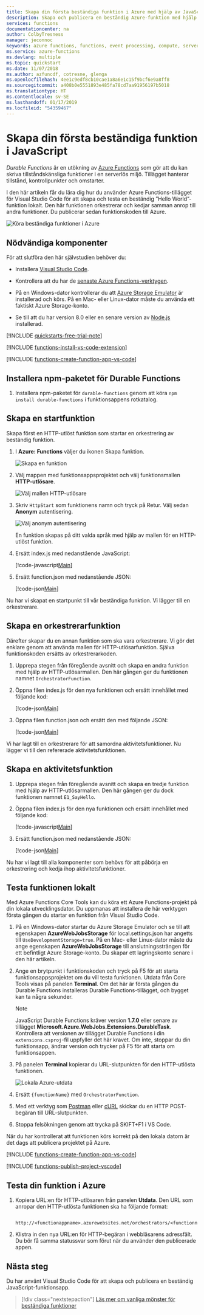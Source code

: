 ```yaml
---
title: Skapa din första beständiga funktion i Azure med hjälp av JavaScript
description: Skapa och publicera en beständig Azure-funktion med hjälp av Visual Studio Code.
services: functions
documentationcenter: na
author: ColbyTresness
manager: jeconnoc
keywords: azure functions, functions, event processing, compute, serverless architecture
ms.service: azure-functions
ms.devlang: multiple
ms.topic: quickstart
ms.date: 11/07/2018
ms.author: azfuncdf, cotresne, glenga
ms.openlocfilehash: 4ee1c9edf8cb10cae1a8a6e1c15f9bcf6e9a8ff8
ms.sourcegitcommit: a408b0e5551893e485fa78cd7aa91956197b5018
ms.translationtype: HT
ms.contentlocale: sv-SE
ms.lasthandoff: 01/17/2019
ms.locfileid: "54359467"
---
```

# <a name="create-your-first-durable-function-in-javascript"></a>Skapa din första beständiga funktion i JavaScript

*Durable Functions* är en utökning av [Azure Functions](../functions-overview.md) som gör att du kan skriva tillståndskänsliga funktioner i en serverlös miljö. Tillägget hanterar tillstånd, kontrollpunkter och omstarter.

I den här artikeln får du lära dig hur du använder Azure Functions-tillägget för Visual Studio Code för att skapa och testa en beständig ”Hello World”-funktion lokalt.  Den här funktionen orkestrerar och kedjar samman anrop till andra funktioner. Du publicerar sedan funktionskoden till Azure.

![Köra beständiga funktioner i Azure](./media/quickstart-js-vscode/functions-vs-code-complete.png)

## <a name="prerequisites"></a>Nödvändiga komponenter

För att slutföra den här självstudien behöver du:

* Installera [Visual Studio Code](https://code.visualstudio.com/download).

* Kontrollera att du har de [senaste Azure Functions-verktygen](../functions-develop-vs.md#check-your-tools-version).

* På en Windows-dator kontrollerar du att [Azure Storage Emulator](../../storage/common/storage-use-emulator.md) är installerad och körs. På en Mac- eller Linux-dator måste du använda ett faktiskt Azure Storage-konto.

* Se till att du har version 8.0 eller en senare version av [Node.js](https://nodejs.org/) installerad.

[!INCLUDE [quickstarts-free-trial-note](../../../includes/quickstarts-free-trial-note.md)]

[!INCLUDE [functions-install-vs-code-extension](../../../includes/functions-install-vs-code-extension.md)]

[!INCLUDE [functions-create-function-app-vs-code](../../../includes/functions-create-function-app-vs-code.md)]

## <a name="install-the-durable-functions-npm-package"></a>Installera npm-paketet för Durable Functions

1. Installera npm-paketet för `durable-functions` genom att köra `npm install durable-functions` i funktionsappens rotkatalog.

## <a name="create-a-starter-function"></a>Skapa en startfunktion

Skapa först en HTTP-utlöst funktion som startar en orkestrering av beständig funktion.

1. I **Azure: Functions** väljer du ikonen Skapa funktion.

    ![Skapa en funktion](./media/quickstart-js-vscode/create-function.png)

2. Välj mappen med funktionsappsprojektet och välj funktionsmallen **HTTP-utlösare**.

    ![Välj mallen HTTP-utlösare](./media/quickstart-js-vscode/create-function-choose-template.png)

3. Skriv `HttpStart` som funktionens namn och tryck på Retur. Välj sedan **Anonym** autentisering.

    ![Välj anonym autentisering](./media/quickstart-js-vscode/create-function-anonymous-auth.png)

    En funktion skapas på ditt valda språk med hjälp av mallen för en HTTP-utlöst funktion.

4. Ersätt index.js med nedanstående JavaScript:

    [!code-javascript[Main](~/samples-durable-functions/samples/javascript/HttpStart/index.js)]

5. Ersätt function.json med nedanstående JSON:

    [!code-json[Main](~/samples-durable-functions/samples/javascript/HttpStart/function.json)]

Nu har vi skapat en startpunkt till vår beständiga funktion. Vi lägger till en orkestrerare.

## <a name="create-an-orchestrator-function"></a>Skapa en orkestrerarfunktion

Därefter skapar du en annan funktion som ska vara orkestrerare. Vi gör det enklare genom att använda mallen för HTTP-utlösarfunktion. Själva funktionskoden ersätts av orkestrerarkoden.

1. Upprepa stegen från föregående avsnitt och skapa en andra funktion med hjälp av HTTP-utlösarmallen. Den här gången ger du funktionen namnet `OrchestratorFunction`.

2. Öppna filen index.js för den nya funktionen och ersätt innehållet med följande kod:

    [!code-json[Main](~/samples-durable-functions/samples/javascript/E1_HelloSequence/index.js)]

3. Öppna filen function.json och ersätt den med följande JSON:

    [!code-json[Main](~/samples-durable-functions/samples/javascript/E1_HelloSequence/function.json)]

Vi har lagt till en orkestrerare för att samordna aktivitetsfunktioner. Nu lägger vi till den refererade aktivitetsfunktionen.

## <a name="create-an-activity-function"></a>Skapa en aktivitetsfunktion

1. Upprepa stegen från föregående avsnitt och skapa en tredje funktion med hjälp av HTTP-utlösarmallen. Den här gången ger du dock funktionen namnet `E1_SayHello`.

2. Öppna filen index.js för den nya funktionen och ersätt innehållet med följande kod:

    [!code-javascript[Main](~/samples-durable-functions/samples/javascript/E1_SayHello/index.js)]

3. Ersätt function.json med nedanstående JSON:

    [!code-json[Main](~/samples-durable-functions/samples/csx/E1_SayHello/function.json)]

Nu har vi lagt till alla komponenter som behövs för att påbörja en orkestrering och kedja ihop aktivitetsfunktioner.

## <a name="test-the-function-locally"></a>Testa funktionen lokalt

Med Azure Functions Core Tools kan du köra ett Azure Functions-projekt på din lokala utvecklingsdator. Du uppmanas att installera de här verktygen första gången du startar en funktion från Visual Studio Code.  

1. På en Windows-dator startar du Azure Storage Emulator och se till att egenskapen **AzureWebJobsStorage** för local.settings.json har angetts till `UseDevelopmentStorage=true`. På en Mac- eller Linux-dator måste du ange egenskapen **AzureWebJobsStorage** till anslutningssträngen för ett befintligt Azure Storage-konto. Du skapar ett lagringskonto senare i den här artikeln.

2. Ange en brytpunkt i funktionskoden och tryck på F5 för att starta funktionsappsprojektet om du vill testa funktionen. Utdata från Core Tools visas på panelen **Terminal**. Om det här är första gången du Durable Functions installeras Durable Functions-tillägget, och bygget kan ta några sekunder.

    > [!NOTE]
    > JavaScript Durable Functions kräver version **1.7.0** eller senare av tillägget **Microsoft.Azure.WebJobs.Extensions.DurableTask**. Kontrollera att versionen av tillägget Durable Functions i din `extensions.csproj`-fil uppfyller det här kravet. Om inte, stoppar du din funktionsapp, ändrar version och trycker på F5 för att starta om funktionsappen.

3. På panelen **Terminal** kopierar du URL-slutpunkten för den HTTP-utlösta funktionen.

    ![Lokala Azure-utdata](../media/functions-create-first-function-vs-code/functions-vscode-f5.png)

4. Ersätt `{functionName}` med `OrchestratorFunction`.

5. Med ett verktyg som [Postman](https://www.getpostman.com/) eller [cURL](https://curl.haxx.se/) skickar du en HTTP POST-begäran till URL-slutpunkten.

6. Stoppa felsökningen genom att trycka på SKIFT+F1 i VS Code.

När du har kontrollerat att funktionen körs korrekt på den lokala datorn är det dags att publicera projektet på Azure.

[!INCLUDE [functions-create-function-app-vs-code](../../../includes/functions-sign-in-vs-code.md)]

[!INCLUDE [functions-publish-project-vscode](../../../includes/functions-publish-project-vscode.md)]

## <a name="test-your-function-in-azure"></a>Testa din funktion i Azure

1. Kopiera URL:en för HTTP-utlösaren från panelen **Utdata**. Den URL som anropar den HTTP-utlösta funktionen ska ha följande format:

        http://<functionappname>.azurewebsites.net/orchestrators/<functionname>

2. Klistra in den nya URL:en för HTTP-begäran i webbläsarens adressfält. Du bör få samma statussvar som förut när du använder den publicerade appen.

## <a name="next-steps"></a>Nästa steg

Du har använt Visual Studio Code för att skapa och publicera en beständig JavaScript-funktionsapp.

> [!div class="nextstepaction"]
> [Läs mer om vanliga mönster för beständiga funktioner](durable-functions-concepts.md)